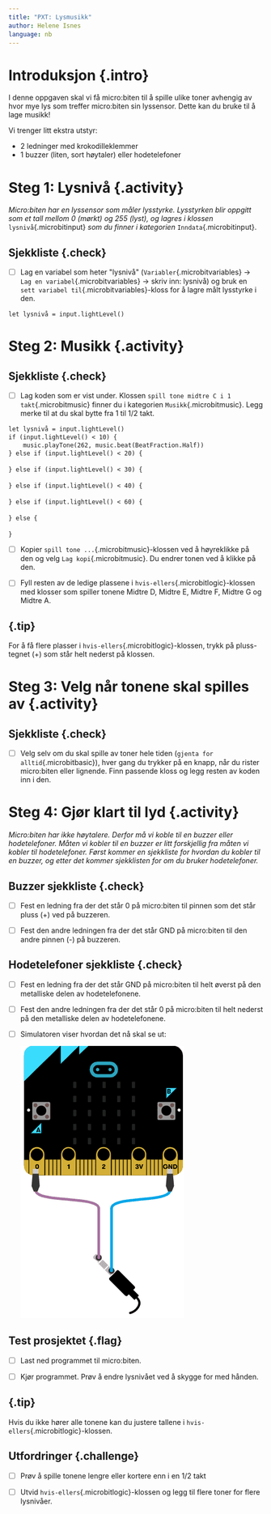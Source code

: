 ```yaml
---
title: "PXT: Lysmusikk"
author: Helene Isnes
language: nb
---
```



# Introduksjon {.intro}

I denne oppgaven skal vi få micro:biten til å spille ulike toner avhengig av
hvor mye lys som treffer micro:biten sin lyssensor. Dette kan du bruke til å
lage musikk!

Vi trenger litt ekstra utstyr:
- 2 ledninger med krokodilleklemmer
- 1 buzzer (liten, sort høytaler) eller hodetelefoner


# Steg 1: Lysnivå {.activity}

*Micro:biten har en lyssensor som måler lysstyrke. Lysstyrken blir oppgitt som
et tall mellom 0 (mørkt) og 255 (lyst), og lagres i klossen* `lysnivå`{.microbitinput}
*som du finner i kategorien* `Inndata`{.microbitinput}.

## Sjekkliste {.check}

- [ ] Lag en variabel som heter "lysnivå" (`Variabler`{.microbitvariables} ->
	`Lag en variabel`{.microbitvariables} -> skriv inn: lysnivå) og bruk en
	`sett variabel til`{.microbitvariables}-kloss for å lagre målt lysstyrke i den.

```microbit
let lysnivå = input.lightLevel()
```


# Steg 2: Musikk {.activity}

## Sjekkliste {.check}

- [ ] Lag koden som er vist under. Klossen `spill tone midtre C i 1 takt`{.microbitmusic}
	finner du i kategorien `Musikk`{.microbitmusic}. Legg merke til at du skal
	bytte fra 1 til 1/2 takt.

```microbit
let lysnivå = input.lightLevel()
if (input.lightLevel() < 10) {
    music.playTone(262, music.beat(BeatFraction.Half))
} else if (input.lightLevel() < 20) {

} else if (input.lightLevel() < 30) {

} else if (input.lightLevel() < 40) {

} else if (input.lightLevel() < 60) {

} else {

}
```

- [ ] Kopier `spill tone ...`{.microbitmusic}-klossen ved å høyreklikke på den
	og velg `Lag kopi`{.microbitmusic}. Du endrer tonen ved å klikke på den.

- [ ] Fyll resten av de ledige plassene i `hvis-ellers`{.microbitlogic}-klossen
	med klosser som spiller tonene Midtre D, Midtre E, Midtre F, Midtre G og Midtre A.

## {.tip}

For å få flere plasser i `hvis-ellers`{.microbitlogic}-klossen, trykk på
pluss-tegnet (+) som står helt nederst på klossen.

# Steg 3: Velg når tonene skal spilles av {.activity}

## Sjekkliste {.check}

- [ ] Velg selv om du skal spille av toner hele tiden (`gjenta for alltid`{.microbitbasic}),
	hver gang du trykker på en knapp, når du rister micro:biten eller lignende.
	Finn passende kloss og legg resten av koden inn i den.


# Steg 4: Gjør klart til lyd {.activity}

*Micro:biten har ikke høytalere. Derfor må vi koble til en buzzer eller
hodetelefoner. Måten vi kobler til en buzzer er litt forskjellig fra måten vi
kobler til hodetelefoner. Først kommer en sjekkliste for hvordan du kobler til
en buzzer, og etter det kommer sjekklisten for om du bruker hodetelefoner.*

## Buzzer sjekkliste {.check}

- [ ] Fest en ledning fra der det står 0 på micro:biten til pinnen som det står
	pluss (+) ved på buzzeren.

- [ ] Fest den andre ledningen fra der det står GND på micro:biten til den andre
	pinnen (-) på buzzeren.

## Hodetelefoner sjekkliste {.check}

- [ ] Fest en ledning fra der det står GND på micro:biten til helt øverst på den
	metalliske delen av hodetelefonene.

- [ ] Fest den andre ledningen fra der det står 0 på micro:biten til helt
	nederst på den metalliske delen av hodetelefonene.

- [ ] Simulatoren viser hvordan det nå skal se ut:

	![Bilde av hvordan man kobler til hodetelefoner](tilkobling_lyd.png)

## Test prosjektet {.flag}

- [ ] Last ned programmet til micro:biten.

- [ ] Kjør programmet. Prøv å endre lysnivået ved å skygge for med hånden.

## {.tip}

Hvis du ikke hører alle tonene kan du justere tallene i `hvis-ellers`{.microbitlogic}-klossen.


## Utfordringer {.challenge}

- [ ] Prøv å spille tonene lengre eller kortere enn i en 1/2 takt

- [ ] Utvid `hvis-ellers`{.microbitlogic}-klossen og legg til flere toner for
	flere lysnivåer.
